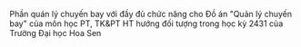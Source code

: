 Phần quán lý chuyến bay với đầy đủ chức năng cho Đồ án "Quản lý chuyến bay" của môn học PT, TK&PT HT hướng đối tượng trong học kỳ 2431 của Trường Đại học Hoa Sen
